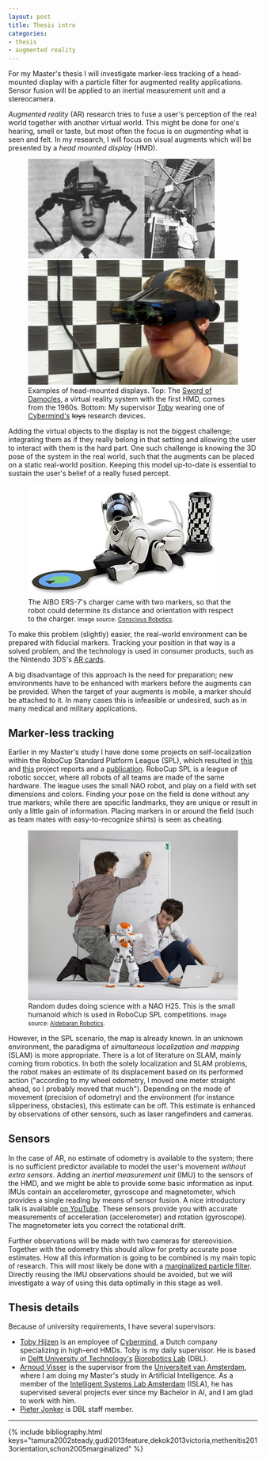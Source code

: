 ```yaml
---
layout: post
title: Thesis intro
categories: 
- thesis
- augmented reality
---
```


For my Master's thesis I will investigate marker-less tracking of a head-mounted display with a particle filter for augmented reality applications.  Sensor fusion will be applied to an inertial measurement unit and a stereocamera.

*Augmented reality* (AR) research tries to fuse a user's perception of the real world together with another virtual world.  This might be done for one's hearing, smell or taste, but most often the focus is on *augmenting* what is seen and felt.  In my research, I will focus on visual augments which will be presented by a *head mounted display* (HMD).

<figure>
<img src="/assets/img/sword_of_damocles.jpg" title="The first HMD">
<img src="/assets/img/toby.png" title="My supervisor with an HMD">
<figcaption>
Examples of head-mounted displays. Top: The <a href="#tamura2002steady">Sword of Damocles</a>, a virtual reality system with the first HMD, comes from the 1960s.  Bottom: My supervisor <a href="http://www.3me.tudelft.nl/en/about-the-faculty/departments/biomechanical-engineering/organisation/people/hijzen/toby-hijzen/">Toby</a> wearing one of <a href="http://cybermindnl.com">Cybermind's</a> <del>toys</del> research devices.
</figcaption>
</figure>

Adding the virtual objects to the display is not the biggest challenge; integrating them as if they really belong in that setting and allowing the user to interact with them is the hard part.  One such challenge is knowing the 3D pose of the system in the real world, such that the augments can be placed on a static real-world position.  Keeping this model up-to-date is essential to sustain the user's belief of a really fused percept.


<figure>
<img src="/assets/img/aibo_homestation.jpg" title="AIBO on its charger">
<figcaption>
The AIBO ERS-7's charger came with two markers, so that the robot could determine its distance and orientation with respect to the charger. <small>Image source: <a href="http://www.conscious-robots.com/en/download-./resources-for-aibo/aibo-ers-7-station-pole-image-pattern/details.html">Conscious Robotics</a>.</small>
</figcaption>
</figure>


To make this problem (slightly) easier, the real-world environment can be prepared with fiducial markers.  Tracking your position in that way is a solved problem, and the technology is used in consumer products, such as the Nintendo 3DS's [AR cards](http://youtu.be/43uSXA9qUe8). 

A big disadvantage of this approach is the need for preparation; new environments have to be enhanced with markers before the augments can be provided.  When the target of your augments is mobile, a marker should be attached to it.  In many cases this is infeasible or undesired, such as in many medical and military applications.


## Marker-less tracking
Earlier in my Master's study I have done some projects on self-localization within the RoboCup Standard Platform League (SPL), which resulted in [this](#gudi2013feature) and [this](#dekok2013victoria) project reports and a [publication](#methenitis2013orientation).  RoboCup SPL is a league of robotic soccer, where all robots of all teams are made of the same hardware.  The league uses the small NAO robot, and play on a field with set dimensions and colors.  Finding your pose on the field is done without any true markers; while there are specific landmarks, they are unique or result in only a little gain of information.  Placing markers in or around the field (such as team mates with easy-to-recognize shirts) is seen as cheating.

<figure>
<img src="/assets/img/cheesy_stock_nao.jpg" title="Cheesy stock photo of the NAO H25">
<figcaption>
Random dudes doing science with a NAO H25.  This is the small humanoid which is used in RoboCup SPL competitions.  <small>Image source: <a href="http://www.aldebaran-robotics.com/en/Discover-NAO/images-gallery.html#">Aldebaran Robotics</a>.</small>
</figcaption>
</figure>

However, in the SPL scenario, the map is already known.  In an unknown environment, the paradigma of *simultaneous localization and mapping* (SLAM) is more appropriate.  There is a lot of literature on SLAM, mainly coming from robotics.  In both the solely localization and SLAM problems, the robot makes an estimate of its displacement based on its performed action ("according to my wheel odometry, I moved one meter straight ahead, so I probably moved that much").  Depending on the mode of movement (precision of odometry) and the environment (for instance slipperiness, obstacles), this estimate can be off.  This estimate is enhanced by observations of other sensors, such as laser rangefinders and cameras.


## Sensors
In the case of AR, no estimate of odometry is available to the system; there is no sufficient predictor available to model the user's movement *without extra sensors*.  Adding an *inertial measurement unit* (IMU) to the sensors of the HMD, and we might be able to provide some basic information as input.  IMUs contain an accelerometer, gyroscope and magnetometer, which provides a single reading by means of sensor fusion.  A nice introductory talk is available [on YouTube](http://youtu.be/C7JQ7Rpwn2k).  These sensors provide you with accurate measurements of acceleration (accelerometer) and rotation (gyroscope).  The magnetometer lets you correct the rotational drift.

Further observations will be made with two cameras for stereovision.  Together with the odometry this should allow for pretty accurate pose estimates.  How all this information is going to be combined is my main topic of research.  This will most likely be done with a [marginalized particle filter](#schon2005marginalized).  Directly reusing the IMU observations should be avoided, but we will investigate a way of using this data optimally in this stage as well.


## Thesis details
Because of university requirements, I have several supervisors:

- [Toby Hijzen](http://www.3me.tudelft.nl/en/about-the-faculty/departments/biomechanical-engineering/organisation/people/hijzen/toby-hijzen/) is an employee of [Cybermind](http://cybermindnl.com), a Dutch company specializing in high-end HMDs.  Toby is my daily supervisor.  He is based in [Delft University of Technology's](http://tudelft.nl) [Biorobotics Lab](http://www.dbl.tudelft.nl/) (DBL).
- [Arnoud Visser](http://www.science.uva.nl/~arnoud/) is the supervisor from the [Universiteit van Amsterdam](http://uva.nl), where I am doing my Master's study in Artificial Intelligence.  As a member of the [Intelligent Systems Lab Amsterdam](http://isla.science.uva.nl/) (ISLA), he has supervised several projects ever since my Bachelor in AI, and I am glad to work with him.
- [Pieter Jonker](http://www.3me.tudelft.nl/en/about-the-faculty/departments/biomechanical-engineering/organisation/people/jonker/jonker-pp) is DBL staff member.

---

{% include bibliography.html keys="tamura2002steady,gudi2013feature,dekok2013victoria,methenitis2013orientation,schon2005marginalized" %}

